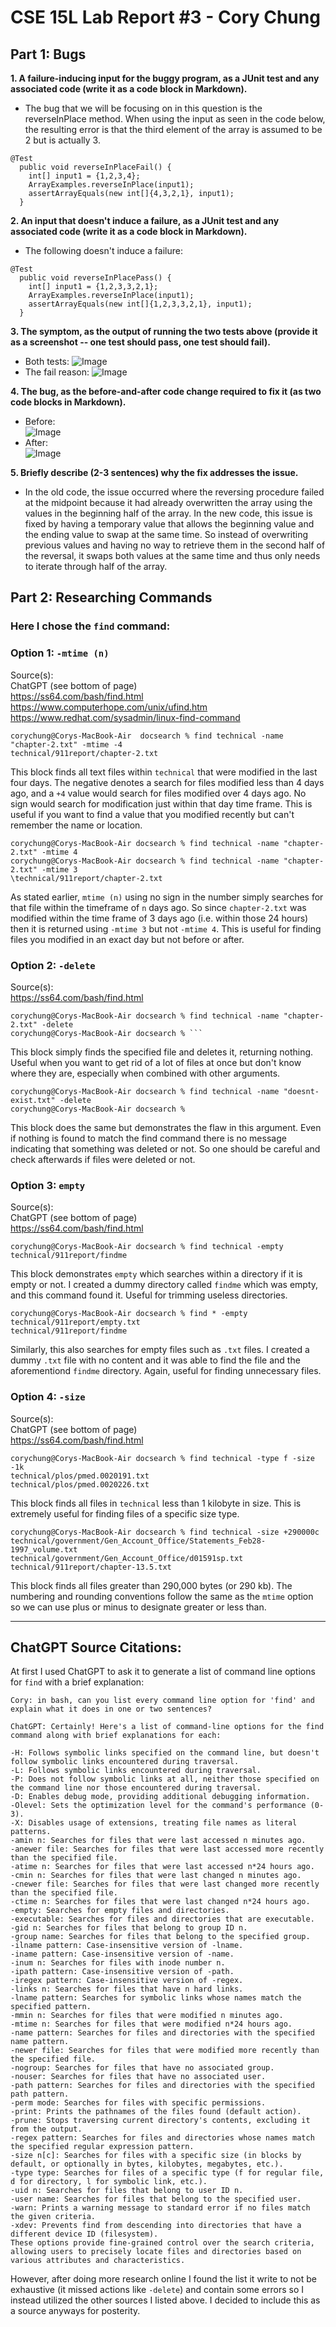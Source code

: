 # CSE 15L Lab Report #3 - Cory Chung

## Part 1: Bugs

**1. A failure-inducing input for the buggy program, as a JUnit test and any associated code (write it as a code block in Markdown).**

- The bug that we will be focusing on in this question is the reverseInPlace method. When using the input as seen in the code below, the resulting error is that the third element of the array is assumed to be 2 but is actually 3.
```
@Test
  public void reverseInPlaceFail() {
    int[] input1 = {1,2,3,4};
    ArrayExamples.reverseInPlace(input1);
    assertArrayEquals(new int[]{4,3,2,1}, input1);
  }
```

**2. An input that doesn't induce a failure, as a JUnit test and any associated code (write it as a code block in Markdown).**

- The following doesn't induce a failure:
```
@Test
  public void reverseInPlacePass() {
    int[] input1 = {1,2,3,3,2,1};
    ArrayExamples.reverseInPlace(input1);
    assertArrayEquals(new int[]{1,2,3,3,2,1}, input1);
  }
```

**3. The symptom, as the output of running the two tests above (provide it as a screenshot -- one test should pass, one test should fail).**

- Both tests:
![Image](ss1.png)
- The fail reason:
![Image](ss2.png)


**4. The bug, as the before-and-after code change required to fix it (as two code blocks in Markdown).**

- Before:  
![Image](ss4.png)
- After:  
![Image](ss3.png)


**5. Briefly describe (2-3 sentences) why the fix addresses the issue.**

- In the old code, the issue occurred where the reversing procedure failed at the midpoint because it had already overwritten the array using the values in the beginning half of the array. In the new code, this issue is fixed by having a temporary value that allows the beginning value and the ending value to swap at the same time. So instead of overwriting previous values and having no way to retrieve them in the second half of the reversal, it swaps both values at the same time and thus only needs to iterate through half of the array.

## Part 2: Researching Commands 

### Here I chose the `find` command: ###
### Option 1: `-mtime (n)` ###
Source(s):  
ChatGPT (see bottom of page)  
https://ss64.com/bash/find.html  
https://www.computerhope.com/unix/ufind.htm  
https://www.redhat.com/sysadmin/linux-find-command

```
corychung@Corys-MacBook-Air  docsearch % find technical -name "chapter-2.txt" -mtime -4
technical/911report/chapter-2.txt
```
This block finds all text files within `technical` that were modified in the last four days. The negative denotes a search for files modified less than 4 days ago, and a `+4` value would search for files modified over 4 days ago. No sign would search for modification just within that day time frame. This is useful if you want to find a value that you modified recently but can't remember the name or location.
```
corychung@Corys-MacBook-Air docsearch % find technical -name "chapter-2.txt" -mtime 4
corychung@Corys-MacBook-Air docsearch % find technical -name "chapter-2.txt" -mtime 3 
\technical/911report/chapter-2.txt
```
As stated earlier, `mtime (n)` using no sign in the number simply searches for that file within the timeframe of `n` days ago. So since `chapter-2.txt` was modified within the time frame of 3 days ago (i.e. within those 24 hours) then it is returned using `-mtime 3` but not `-mtime 4`. This is useful for finding files you modified in an exact day but not before or after.
### Option 2: `-delete` ###
Source(s):  
https://ss64.com/bash/find.html  
```
corychung@Corys-MacBook-Air docsearch % find technical -name "chapter-2.txt" -delete
corychung@Corys-MacBook-Air docsearch % ```
```
This block simply finds the specified file and deletes it, returning nothing. Useful when you want to get rid of a lot of files at once but don't know where they are, especially when combined with other arguments.
```
corychung@Corys-MacBook-Air docsearch % find technical -name "doesnt-exist.txt" -delete
corychung@Corys-MacBook-Air docsearch %
```
This block does the same but demonstrates the flaw in this argument. Even if nothing is found to match the find command there is no message indicating that something was deleted or not. So one should be careful and check afterwards if files were deleted or not.
### Option 3: `empty` ###
Source(s):  
ChatGPT (see bottom of page)  
https://ss64.com/bash/find.html  
```
corychung@Corys-MacBook-Air docsearch % find technical -empty 
technical/911report/findme
```
This block demonstrates `empty` which searches within a directory if it is empty or not. I created a dummy directory called `findme` which was empty, and this command found it. Useful for trimming useless directories.
```
corychung@Corys-MacBook-Air docsearch % find * -empty
technical/911report/empty.txt
technical/911report/findme
```
Similarly, this also searches for empty files such as `.txt` files. I created a dummy `.txt` file with no content and it was able to find the file and the aforementiond `findme` directory. Again, useful for finding unnecessary files.
### Option 4: `-size` ###
Source(s):  
ChatGPT (see bottom of page)  
https://ss64.com/bash/find.html  
```
corychung@Corys-MacBook-Air docsearch % find technical -type f -size -1k  
technical/plos/pmed.0020191.txt
technical/plos/pmed.0020226.txt
```
This block finds all files in `technical` less than 1 kilobyte in size. This is extremely useful for finding files of a specific size type.
```
corychung@Corys-MacBook-Air docsearch % find technical -size +290000c
technical/government/Gen_Account_Office/Statements_Feb28-1997_volume.txt
technical/government/Gen_Account_Office/d01591sp.txt
technical/911report/chapter-13.5.txt
```
This block finds all files greater than 290,000 bytes (or 290 kb). The numbering and rounding conventions follow the same as the `mtime` option so we can use plus or minus to designate greater or less than.

---

## ChatGPT Source Citations: ##

At first I used ChatGPT to ask it to generate a list of command line options for `find` with a brief explanation:

```
Cory: in bash, can you list every command line option for 'find' and explain what it does in one or two sentences?

ChatGPT: Certainly! Here's a list of command-line options for the find command along with brief explanations for each:

-H: Follows symbolic links specified on the command line, but doesn't follow symbolic links encountered during traversal.
-L: Follows symbolic links encountered during traversal.
-P: Does not follow symbolic links at all, neither those specified on the command line nor those encountered during traversal.
-D: Enables debug mode, providing additional debugging information.
-Olevel: Sets the optimization level for the command's performance (0-3).
-X: Disables usage of extensions, treating file names as literal patterns.
-amin n: Searches for files that were last accessed n minutes ago.
-anewer file: Searches for files that were last accessed more recently than the specified file.
-atime n: Searches for files that were last accessed n*24 hours ago.
-cmin n: Searches for files that were last changed n minutes ago.
-cnewer file: Searches for files that were last changed more recently than the specified file.
-ctime n: Searches for files that were last changed n*24 hours ago.
-empty: Searches for empty files and directories.
-executable: Searches for files and directories that are executable.
-gid n: Searches for files that belong to group ID n.
-group name: Searches for files that belong to the specified group.
-ilname pattern: Case-insensitive version of -lname.
-iname pattern: Case-insensitive version of -name.
-inum n: Searches for files with inode number n.
-ipath pattern: Case-insensitive version of -path.
-iregex pattern: Case-insensitive version of -regex.
-links n: Searches for files that have n hard links.
-lname pattern: Searches for symbolic links whose names match the specified pattern.
-mmin n: Searches for files that were modified n minutes ago.
-mtime n: Searches for files that were modified n*24 hours ago.
-name pattern: Searches for files and directories with the specified name pattern.
-newer file: Searches for files that were modified more recently than the specified file.
-nogroup: Searches for files that have no associated group.
-nouser: Searches for files that have no associated user.
-path pattern: Searches for files and directories with the specified path pattern.
-perm mode: Searches for files with specific permissions.
-print: Prints the pathnames of the files found (default action).
-prune: Stops traversing current directory's contents, excluding it from the output.
-regex pattern: Searches for files and directories whose names match the specified regular expression pattern.
-size n[c]: Searches for files with a specific size (in blocks by default, or optionally in bytes, kilobytes, megabytes, etc.).
-type type: Searches for files of a specific type (f for regular file, d for directory, l for symbolic link, etc.).
-uid n: Searches for files that belong to user ID n.
-user name: Searches for files that belong to the specified user.
-warn: Prints a warning message to standard error if no files match the given criteria.
-xdev: Prevents find from descending into directories that have a different device ID (filesystem).
These options provide fine-grained control over the search criteria, allowing users to precisely locate files and directories based on various attributes and characteristics.
```
However, after doing more research online I found the list it write to not be exhaustive (it missed actions like `-delete`) and contain some errors so I instead utilized the other sources I listed above. I decided to include this as a source anyways for posterity.




